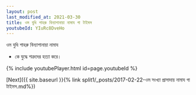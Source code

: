 ```yaml
---
layout: post
last_modified_at: 2021-03-30
title: ওম যুধি শাহরু বিন্যাশানায়া নামায গা টাইমস
youtubeId: YIuRc8DveHo
---
```

 
 
 ওম যুধি শাহরু বিন্যাশানায়া নামায  
 
 -  কে যুদ্ধে শত্রুদের হত্যা করে। 
 
  
 
  
 
 
 
 
 
 


{% include youtubePlayer.html id=page.youtubeId %}
 
[Next]({{ site.baseurl }}{% link  split1/_posts/2017-02-22-ওম সংখ্যা প্রাসাদায় নামায গা টাইমস.md%})
 
